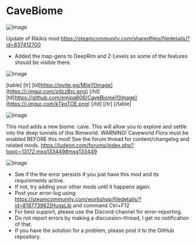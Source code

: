# CaveBiome

![Image](https://i.imgur.com/WAEzk68.png)

Update of Rikikis mod
https://steamcommunity.com/sharedfiles/filedetails/?id=837412700

- Added the map-gens to DeepRim and Z-Levels so some of the features should be visible there.

![Image](https://i.imgur.com/7Gzt3Rg.png)


[table]
	[tr]
		[td]https://invite.gg/Mlie]![Image](https://i.imgur.com/zdzzBrc.png)
[/td]
		[td]https://github.com/emipa606/CaveBiome]![Image](https://i.imgur.com/kTkpTOE.png)
[/td]
	[/tr]
[/table]
	
![Image](https://i.imgur.com/NOW7jU1.png)


This mod adds a new biome: cave. This will allow you to explore and settle into the deep tunnels of this Rimworld.
WARNING! Caveworld Flora must be enabled BEFORE this mod!
See the forum thread for content/changelog and related mods. https://ludeon.com/forums/index.php?topic=13172.msg133449#msg133449


![Image](https://i.imgur.com/Rs6T6cr.png)



-  See if the the error persists if you just have this mod and its requirements active.
-  If not, try adding your other mods until it happens again.
-  Post your error-log using https://steamcommunity.com/workshop/filedetails/?id=818773962]HugsLib and command Ctrl+F12
-  For best support, please use the Discord-channel for error-reporting.
-  Do not report errors by making a discussion-thread, I get no notification of that.
-  If you have the solution for a problem, please post it to the GitHub repository.



